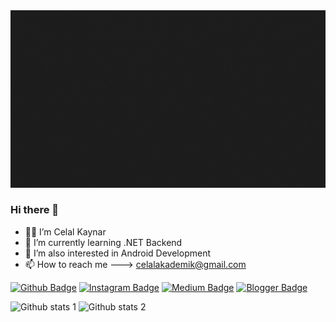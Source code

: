<img src="https://github.com/celallkaynar/celallkaynar/blob/main/Console.WriteLine(Hi%2C%20I'm%20Celal)%3B.gif" width="auto">

### Hi there 👋

- 👨‍💻 I’m Celal Kaynar
- 🌱 I’m currently learning .NET Backend
- 🔎 I’m also interested in Android Development
- 📫 How to reach me ---> celalakademik@gmail.com


[![Github Badge](https://img.shields.io/badge/-Github-000?style=quare&labelColor=000&logo=Github&logoColor=white&link=link)](link) 
[![Instagram Badge](https://img.shields.io/badge/-Instagram-C13584?style=flat-quare&labelColor=C13584&logo=instagram&logoColor=white&link=link)](https://www.instagram.com/celall.kaynar/) 
[![Medium Badge](https://img.shields.io/badge/-Medium-757575?style=flat-quare&labelColor=757575&logo=Medium&logoColor=white&link=link)](link) 
[![Blogger Badge](https://img.shields.io/badge/-Blogger-FF9800?style=flat-quare&labelColor=FF9800&logo=Blogger&logoColor=white&link=link)](link)

![Github stats 1](https://github-readme-stats.vercel.app/api?username=celallkaynar&show_icons=true&theme=gradient) 
![Github stats 2](https://github-readme-stats.vercel.app/api?username=celallkaynar&show_icons=true&theme=radical)
